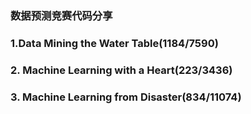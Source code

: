 ### 数据预测竞赛代码分享
### 1.Data Mining the Water Table(1184/7590)
### 2. Machine Learning with a Heart(223/3436)
### 3. Machine Learning from Disaster(834/11074)

